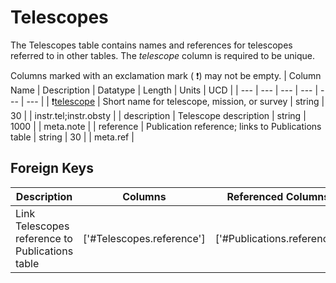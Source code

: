 # Telescopes
The Telescopes table contains names and references for telescopes referred to in other tables. The *telescope* column is required to be unique.


Columns marked with an exclamation mark ( :exclamation:) may not be empty.
| Column Name | Description | Datatype | Length | Units  | UCD |
| --- | --- | --- | --- | --- | --- |
| :exclamation:<u>telescope</u> | Short name for telescope, mission, or survey | string | 30 |  | instr.tel;instr.obsty  |
| description | Telescope description | string | 1000 |  | meta.note  |
| reference | Publication reference; links to Publications table | string | 30 |  | meta.ref  |

## Foreign Keys
| Description | Columns | Referenced Columns |
| --- | --- | --- |
| Link Telescopes reference to Publications table | ['#Telescopes.reference'] | ['#Publications.reference'] |
